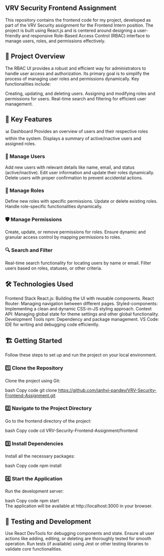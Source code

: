 ## VRV Security Frontend Assignment
This repository contains the frontend code for my project, developed as part of the VRV Security assignment for the Frontend Intern position. The project is built using React.js and is centered around designing a user-friendly and responsive Role-Based Access Control (RBAC) interface to manage users, roles, and permissions effectively.

## 🚀 Project Overview
The RBAC UI provides a robust and efficient way for administrators to handle user access and authorization. Its primary goal is to simplify the process of managing user roles and permissions dynamically. Key functionalities include:

Creating, updating, and deleting users.
Assigning and modifying roles and permissions for users.
Real-time search and filtering for efficient user management.
## 🔑 Key Features
📊 Dashboard
Provides an overview of users and their respective roles within the system.
Displays a summary of active/inactive users and assigned roles.
### 👤 Manage Users
Add new users with relevant details like name, email, and status (active/inactive).
Edit user information and update their roles dynamically.
Delete users with proper confirmation to prevent accidental actions.
### 👥 Manage Roles
Define new roles with specific permissions.
Update or delete existing roles.
Handle role-specific functionalities dynamically.
### 🛡️ Manage Permissions
Create, update, or remove permissions for roles.
Ensure dynamic and granular access control by mapping permissions to roles.
### 🔍 Search and Filter
Real-time search functionality for locating users by name or email.
Filter users based on roles, statuses, or other criteria.
## 🛠️ Technologies Used
Frontend Stack
React.js: Building the UI with reusable components.
React Router: Managing navigation between different pages.
Styled-components: Implementing a clean and dynamic CSS-in-JS styling approach.
Context API: Managing global state for theme settings and other global functionality.
Development Tools
npm: Dependency and package management.
VS Code: IDE for writing and debugging code efficiently.
## 🏗️ Getting Started
Follow these steps to set up and run the project on your local environment.

### 1️⃣ Clone the Repository
Clone the project using Git:

bash
Copy code
git clone https://github.com/janhvi-pandey/VRV-Security-Frontend-Assignment.git  
### 2️⃣ Navigate to the Project Directory
Go to the frontend directory of the project:

bash
Copy code
cd VRV-Security-Frontend-Assignment/frontend  
### 3️⃣ Install Dependencies
Install all the necessary packages:

bash
Copy code
npm install  
### 4️⃣ Start the Application
Run the development server:

bash
Copy code
npm start  
The application will be available at http://localhost:3000 in your browser.

## 🧪 Testing and Development
Use React DevTools for debugging components and state.
Ensure all user actions like adding, editing, or deleting are thoroughly tested for smooth operation.
Run tests (if available) using Jest or other testing libraries to validate core functionalities.
